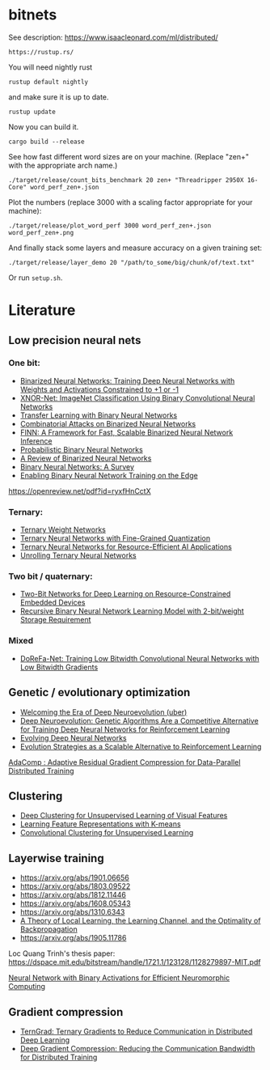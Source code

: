 # bitnets

See description: https://www.isaacleonard.com/ml/distributed/

```
https://rustup.rs/
```
You will need nightly rust
```
rustup default nightly
```
and make sure it is up to date.
```
rustup update
```
Now you can build it.
```
cargo build --release
```

See how fast different word sizes are on your machine. (Replace "zen+" with the appropriate arch name.)
```
./target/release/count_bits_benchmark 20 zen+ "Threadripper 2950X 16-Core" word_perf_zen+.json
```

Plot the numbers (replace 3000 with a scaling factor appropriate for your machine):
```
./target/release/plot_word_perf 3000 word_perf_zen+.json word_perf_zen+.png
```

And finally stack some layers and measure accuracy on a given training set:
```
./target/release/layer_demo 20 "/path/to_some/big/chunk/of/text.txt"
```

Or run `setup.sh`.

# Literature
## Low precision neural nets

### One bit:
- [Binarized Neural Networks: Training Deep Neural Networks with Weights and Activations Constrained to +1 or -1](https://arxiv.org/abs/1602.02830)
- [XNOR-Net: ImageNet Classification Using Binary Convolutional Neural Networks](https://pjreddie.com/media/files/papers/xnor.pdf)
- [Transfer Learning with Binary Neural Networks](https://arxiv.org/abs/1711.10761)
- [Combinatorial Attacks on Binarized Neural Networks](https://arxiv.org/abs/1810.03538)
- [FINN: A Framework for Fast, Scalable Binarized Neural Network Inference](https://arxiv.org/abs/1612.07119)
- [Probabilistic Binary Neural Networks](https://arxiv.org/abs/1809.03368)
- [A Review of Binarized Neural Networks](https://www.mdpi.com/2079-9292/8/6/661/pdf)
- [Binary Neural Networks: A Survey](https://arxiv.org/abs/2004.03333)
- [Enabling Binary Neural Network Training on the Edge](https://arxiv.org/abs/2102.04270)

https://openreview.net/pdf?id=ryxfHnCctX

### Ternary:
- [Ternary Weight Networks](https://arxiv.org/abs/1605.04711)
- [Ternary Neural Networks with Fine-Grained Quantization](https://arxiv.org/abs/1705.01462)
- [Ternary Neural Networks for Resource-Efficient AI Applications](https://arxiv.org/abs/1609.00222)
- [Unrolling Ternary Neural Networks](https://arxiv.org/abs/1909.04509)

### Two bit / quaternary:
- [Two-Bit Networks for Deep Learning on Resource-Constrained Embedded Devices](https://arxiv.org/abs/1701.00485)
- [Recursive Binary Neural Network Learning Model with 2-bit/weight Storage Requirement](https://openreview.net/forum?id=rkONG0xAW)

### Mixed
- [DoReFa-Net: Training Low Bitwidth Convolutional Neural Networks with Low Bitwidth Gradients](https://arxiv.org/abs/1606.06160)

## Genetic / evolutionary optimization
- [Welcoming the Era of Deep Neuroevolution (uber)](https://eng.uber.com/deep-neuroevolution/)
- [Deep Neuroevolution: Genetic Algorithms Are a Competitive Alternative for Training Deep Neural Networks for Reinforcement Learning](https://arxiv.org/abs/1712.06567)
- [Evolving Deep Neural Networks](https://arxiv.org/abs/1703.00548)
- [Evolution Strategies as a Scalable Alternative to Reinforcement Learning](https://blog.openai.com/evolution-strategies/)


[AdaComp : Adaptive Residual Gradient Compression for Data-Parallel Distributed Training](https://arxiv.org/abs/1712.02679)

## Clustering
- [Deep Clustering for Unsupervised Learning of Visual Features](https://arxiv.org/abs/1807.05520)
- [Learning Feature Representations with K-means](https://www-cs.stanford.edu/~acoates/papers/coatesng_nntot2012.pdf)
- [Convolutional Clustering for Unsupervised Learning](https://arxiv.org/abs/1511.06241)

## Layerwise training
- https://arxiv.org/abs/1901.06656
- https://arxiv.org/abs/1803.09522
- https://arxiv.org/abs/1812.11446
- https://arxiv.org/abs/1608.05343
- https://arxiv.org/abs/1310.6343
- [A Theory of Local Learning, the Learning Channel, and the Optimality of Backpropagation](https://arxiv.org/abs/1506.06472)
- https://arxiv.org/abs/1905.11786

Loc Quang Trinh's thesis paper: https://dspace.mit.edu/bitstream/handle/1721.1/123128/1128279897-MIT.pdf


[Neural Network with Binary Activations for Efficient Neuromorphic Computing](http://cs229.stanford.edu/proj2016/report/WanLi-NeuralNetworkWithBinaryActivationsForEfficientNeuromorphicComputing-Report.pdf)

## Gradient compression
- [TernGrad: Ternary Gradients to Reduce Communication in Distributed Deep Learning](https://arxiv.org/abs/1705.07878)
- [Deep Gradient Compression: Reducing the Communication Bandwidth for Distributed Training](https://arxiv.org/abs/1712.01887)
